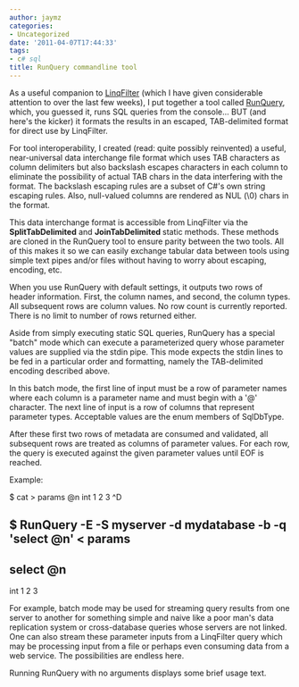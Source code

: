 ```yaml
---
author: jaymz
categories:
- Uncategorized
date: '2011-04-07T17:44:33'
tags:
- c# sql
title: RunQuery commandline tool
---
```

As a useful companion to <a title="LinqFilter binary release download link" href="http://bittwiddlers.org/viewsvn/trunk/public/LinqFilter/LinqFilter/bin/Release/LinqFilter-Release.zip?view=co&amp;root=WellDunne">LinqFilter</a> (which I have given considerable attention to over the last few weeks), I put together a tool called <a title="RunQuery binary release download link" href="http://bittwiddlers.org/viewsvn/trunk/public/RunQuery/RunQuery/bin/Release/RunQuery.zip?view=co&amp;root=WellDunne">RunQuery</a>, which, you guessed it, runs SQL queries from the console... BUT (and here's the kicker) it formats the results in an escaped, TAB-delimited format for direct use by LinqFilter.

For tool interoperability, I created (read: quite possibly reinvented) a useful, near-universal data interchange file format which uses TAB characters as column delimiters but also backslash escapes characters in each column to eliminate the possibility of actual TAB chars in the data interfering with the format. The backslash escaping rules are a subset of C#'s own string escaping rules. Also, null-valued columns are rendered as NUL (\0) chars in the format.

This data interchange format is accessible from LinqFilter via the <strong>SplitTabDelimited</strong> and <strong>JoinTabDelimited </strong>static methods. These methods are cloned in the RunQuery tool to ensure parity between the two tools. All of this makes it so we can easily exchange tabular data between tools using simple text pipes and/or files without having to worry about escaping, encoding, etc.

When you use RunQuery with default settings, it outputs two rows of header information. First, the column names, and second, the column types. All subsequent rows are column values. No row count is currently reported. There is no limit to number of rows returned either.

Aside from simply executing static SQL queries, RunQuery has a special "batch" mode which can execute a parameterized query whose parameter values are supplied via the stdin pipe. This mode expects the stdin lines to be fed in a particular order and formatting, namely the TAB-delimited encoding described above.

In this batch mode, the first line of input must be a row of parameter names where each column is a parameter name and must begin with a '@' character. The next line of input is a row of columns that represent parameter types. Acceptable values are the enum members of SqlDbType.

After these first two rows of metadata are consumed and validated, all subsequent rows are treated as columns of parameter values. For each row, the query is executed against the given parameter values until EOF is reached.

Example:

$ cat &gt; params
@n
int
1
2
3
^D

$ RunQuery -E -S myserver -d mydatabase <strong>-b</strong> -q 'select @n' &lt; params
---------------------------------------------------------------------------
select @n
---------------------------------------------------------------------------

int
1
2
3

For example, batch mode may be used for streaming query results from one server to another for something simple and naive like a poor man's data replication system or cross-database queries whose servers are not linked. One can also stream these parameter inputs from a LinqFilter query which may be processing input from a file or perhaps even consuming data from a web service. The possibilities are endless here.

Running RunQuery with no arguments displays some brief usage text.